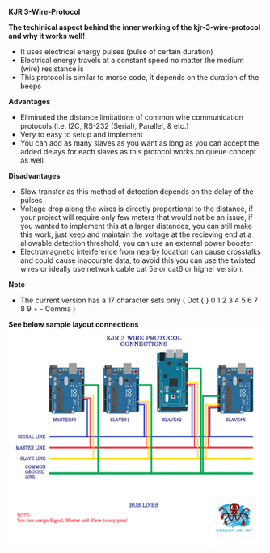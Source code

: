  **KJR 3-Wire-Protocol**
 
 **The techinical aspect behind the inner working of the kjr-3-wire-protocol and why it works well!**
 - It uses electrical energy pulses (pulse of certain duration)
 - Electrical energy travels at a constant speed no matter the medium (wire) resistance is
 - This protocol is similar to morse code, it depends on the duration of the beeps
 
 **Advantages**
 - Eliminated the distance limitations of common wire communication protocols (i.e. I2C, RS-232 (Serial), Parallel, & etc.)
 - Very to easy to setup and implement
 - You can add as many slaves as you want as long as you can accept the added delays for each slaves as this protocol works on queue concept as well
 
 **Disadvantages**
 - Slow transfer as this method of detection depends on the delay of the pulses
 - Voltage drop along the wires is directly proportional to the distance, if your project will require only few meters that would not be an issue, if you wanted to implement this at a larger distances, you can still make this work, just keep and maintain the voltage at the recieving end at a allowable detection threshold, you can use an external power booster
 - Electromagnetic interference from nearby location can cause crosstalks and could cause inaccurate data, to avoid this you can use the twisted wires or ideally use network cable cat 5e or cat6 or higher version.

**Note**
- The current version has a 17 character sets only ( Dot { } 0 1 2 3 4 5 6 7 8 9 + - Comma )

 **See below sample layout connections** 
 <img src="https://github.com/krakenjriot/KJR_3-Wire_Protocol/blob/master/sample_layout_connections.png" width=800 />  
 
 

